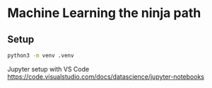# Machine Learning the ninja path

## Setup

```sh
python3 -m venv .venv
```

Jupyter setup with VS Code https://code.visualstudio.com/docs/datascience/jupyter-notebooks

